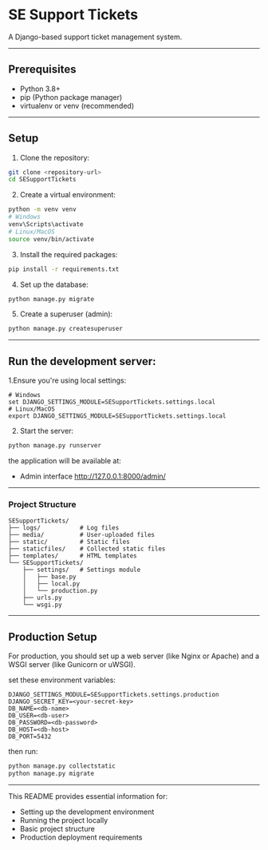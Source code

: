 # SE Support Tickets

A Django-based support ticket management system.

---

## Prerequisites

- Python 3.8+
- pip (Python package manager)
- virtualenv or venv (recommended)

---

## Setup

1. Clone the repository:
```bash
git clone <repository-url>
cd SESupportTickets
```

2. Create a virtual environment:
```bash
python -m venv venv
# Windows
venv\Scripts\activate
# Linux/MacOS
source venv/bin/activate
```

3. Install the required packages:
```bash
pip install -r requirements.txt
```

4. Set up the database:
```bash
python manage.py migrate
```

5. Create a superuser (admin):
```bash
python manage.py createsuperuser
```

---

## Run the development server:

1.Ensure you're using local settings:
```
# Windows
set DJANGO_SETTINGS_MODULE=SESupportTickets.settings.local
# Linux/MacOS
export DJANGO_SETTINGS_MODULE=SESupportTickets.settings.local
```

2. Start the server:
```bash
python manage.py runserver
```

the application will be available at: 

- Admin interface http://127.0.0.1:8000/admin/

---

### Project Structure

```
SESupportTickets/
├── logs/           # Log files
├── media/          # User-uploaded files
├── static/         # Static files
├── staticfiles/    # Collected static files
├── templates/      # HTML templates
└── SESupportTickets/
    ├── settings/   # Settings module
    │   ├── base.py
    │   ├── local.py
    │   └── production.py
    ├── urls.py
    └── wsgi.py
```
---

## Production Setup

For production, you should set up a web server (like Nginx or Apache) and a WSGI server (like Gunicorn or uWSGI).

set these environment variables:

```
DJANGO_SETTINGS_MODULE=SESupportTickets.settings.production
DJANGO_SECRET_KEY=<your-secret-key>
DB_NAME=<db-name>
DB_USER=<db-user>
DB_PASSWORD=<db-password>
DB_HOST=<db-host>
DB_PORT=5432
```

then run:

```bash
python manage.py collectstatic
python manage.py migrate
```
---

This README provides essential information for:

- Setting up the development environment
- Running the project locally
- Basic project structure
- Production deployment requirements
